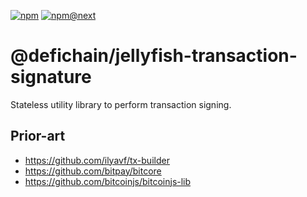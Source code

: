 [![npm](https://img.shields.io/npm/v/@defichain/jellyfish-transaction-signature)](https://www.npmjs.com/package/@defichain/jellyfish-transaction-signature/v/latest)
[![npm@next](https://img.shields.io/npm/v/@defichain/jellyfish-transaction-signature/next)](https://www.npmjs.com/package/@defichain/jellyfish-transaction-signature/v/next)

# @defichain/jellyfish-transaction-signature

Stateless utility library to perform transaction signing.

## Prior-art

- https://github.com/ilyavf/tx-builder
- https://github.com/bitpay/bitcore
- https://github.com/bitcoinjs/bitcoinjs-lib
